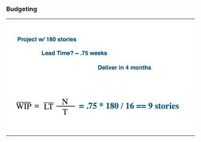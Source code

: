 <!-- .slide: data-background="resources/footer.svg" data-background-size="contain" data-background-position="bottom"  -->

### **Budgeting**

- - -

<img class="plain" src="resources/forecast-11.png" />

- - -

<aside class="notes">
  <p>
  </p>
  <p>
  </p>
</aside>
